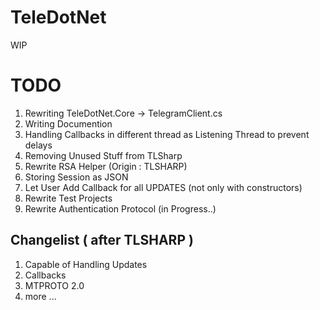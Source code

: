 # TeleDotNet
WIP

# TODO

 1. Rewriting TeleDotNet.Core -> TelegramClient.cs
 2. Writing Documention
 3. Handling Callbacks in different thread as Listening Thread to prevent delays
 4. Removing Unused Stuff from TLSharp
 5. Rewrite RSA Helper (Origin : TLSHARP)
 6. Storing Session as JSON
 7. Let User Add Callback for all UPDATES (not only with constructors)
 8. Rewrite Test Projects
 9. Rewrite Authentication Protocol (in Progress..)

## Changelist ( after TLSHARP )

 1. Capable of Handling Updates
 2. Callbacks
 3. MTPROTO 2.0
 4. more ...



